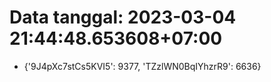 # Data tanggal: 2023-03-04 21:44:48.653608+07:00

* {'9J4pXc7stCs5KVI5': 9377, 'TZzlWN0BqIYhzrR9': 6636}
